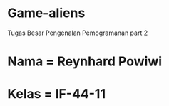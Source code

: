 # Game-aliens
Tugas Besar Pengenalan Pemogramanan part 2

# Nama = Reynhard Powiwi
# Kelas = IF-44-11
